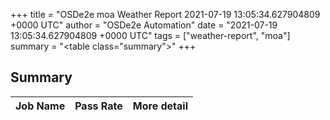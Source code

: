 +++
title = "OSDe2e moa Weather Report 2021-07-19 13:05:34.627904809 +0000 UTC"
author = "OSDe2e Automation"
date = "2021-07-19 13:05:34.627904809 +0000 UTC"
tags = ["weather-report", "moa"]
summary = "<table class=\"summary\"></table>"
+++
## Summary

| Job Name | Pass Rate | More detail |
|----------|-----------|-------------|





